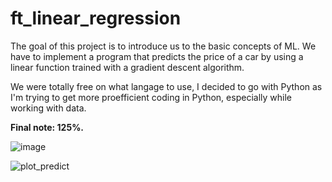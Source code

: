 # ft_linear_regression

The goal of this project is to introduce us to the basic concepts of ML.
We have to implement a program that predicts the price of a car by using a linear function trained with a gradient descent algorithm.

We were totally free on what langage to use, I decided to go with Python as I'm trying to get more proefficient coding in Python, especially while working with data.

**Final note: 125%.**

![image](https://github.com/user-attachments/assets/dd811690-ee76-400b-82fc-18db08b7d9dc)


![plot_predict](https://github.com/user-attachments/assets/73801593-58a5-44de-bf9c-c8f7e451795a)
